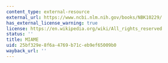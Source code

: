 ```yaml
---
content_type: external-resource
external_url: https://www.ncbi.nlm.nih.gov/books/NBK10229/
has_external_license_warning: true
license: https://en.wikipedia.org/wiki/All_rights_reserved
status: ''
title: MIAME
uid: 25bf329e-8f6a-4769-b71c-eb9ef65009b0
wayback_url: ''
---
```

